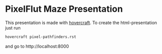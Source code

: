 # PixelFlut Maze Presentation

This presentation is made with [hovercraft](https://github.com/regebro/hovercraft).
To create the html-presentation just run

```bash
hovercraft pixel-pathfinders.rst
```

and go to http://localhost:8000
